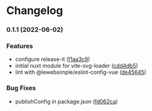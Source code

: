 # Changelog

### 0.1.1 (2022-06-02)


### Features

* configure release-it ([f1aa3c9](https://github.com/lewebsimple/nuxt3-svg/commit/f1aa3c97226688b3306f801b06bb3c4d8ad38251))
* initial nuxt module for vite-svg-loader ([cdd4db5](https://github.com/lewebsimple/nuxt3-svg/commit/cdd4db5722e4fcf2c520685e68f0441229131927))
* lint with @lewebsimple/eslint-config-vue ([de45645](https://github.com/lewebsimple/nuxt3-svg/commit/de45645171907a6035d505e19dd371afa146b4a8))


### Bug Fixes

* publishConfig in package.json ([fd062ca](https://github.com/lewebsimple/nuxt3-svg/commit/fd062ca83ba4b8821cd705bf675a7b29d1f66f46))
